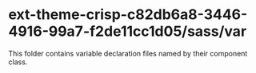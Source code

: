 # ext-theme-crisp-c82db6a8-3446-4916-99a7-f2de11cc1d05/sass/var

This folder contains variable declaration files named by their component class.
